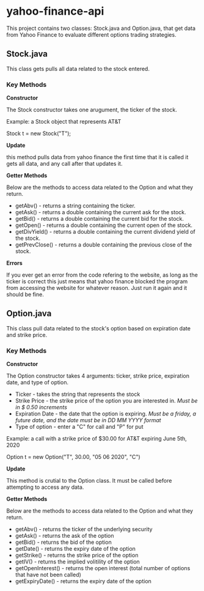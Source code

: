 # yahoo-finance-api
This project contains two classes: Stock.java and Option.java, that get data from Yahoo Finance to evaluate different options trading strategies.



## Stock.java

This class gets pulls all data related to the stock entered.

### Key Methods

**Constructor** 

The Stock constructor takes one arugument, the ticker of the stock.

Example: a Stock object that represents AT&T

Stock t = new Stock("T");

**Update**

this method pulls data from yahoo finance the first time that it is called it gets all data, and any call after that updates it.

**Getter Methods**

Below are the methods to access data related to the Option and what they return.


* getAbv() - returns a string containing the ticker.
* getAsk() - returns a double containing the current ask for the stock.
* getBid() - returns a double containing the current bid for the stock.
* getOpen() - returns a double containing the current open of the stock.
* getDivYield() - returns a double containing the current dividend yield of the stock.
* getPrevClose() - returns a double containing the previous close of the stock.

**Errors**

If you ever get an error from the code refering to the website, as long as the ticker is correct this just means that 
yahoo finance blocked the program from accessing the website for whatever reason. Just run it again and it should be 
fine.


## Option.java

This class pull data related to the stock's option based on expiration date and strike price.

### Key Methods

**Constructor** 

The Option constructor takes 4 arguments: ticker, strike price, expiration date, and type of option.

* Ticker - takes the string that represents the stock
* Strike Price - the strike price of the option you are interested in. *Must be in $ 0.50 increments* 
* Expiration Date - the date that the option is expiring. *Must be a friday, a future date, and the date must be in DD MM YYYY format*
* Type of option - enter a "C" for call and "P" for put

Example: a call with a strike price of $30.00 for AT&T expiring June 5th, 2020

Option t = new Option("T", 30.00, "05 06 2020", "C")

**Update**

This method is crutial to the Option class. It must be called before attempting to access any data.

**Getter Methods**

Below are the methods to access data related to the Option and what they return.

* getAbv() - returns the ticker of the underlying security
* getAsk() - returns the ask of the option
* getBid() - returns the bid of the option
* getDate() - returns the expiry date of the option
* getStrike() - returns the strike price of the option
* getIV() - returns the implied volitility of the option
* getOpenInterest() - returns the open interest (total number of options that have not been called) 
* getExpiryDate() - returns the expiry date of the option
